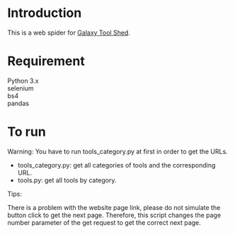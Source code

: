 # Introduction
This is a web spider for [Galaxy Tool Shed](https://toolshed.g2.bx.psu.edu/).

# Requirement
Python 3.x \
selenium \
bs4 \
pandas 

# To run
Warning: 
You have to run tools_category.py at first in order to get the URLs.
- tools_category.py: get all categories of tools and the corresponding URL.
- tools.py: get all tools by category.

Tips:
 
There is a problem with the website page link, please do not simulate the button click to get the next page.
Therefore, this script changes the page number parameter of the get request to get the correct next page.